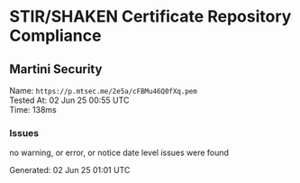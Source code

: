# STIR/SHAKEN Certificate Repository Compliance

## Martini Security

Name: `https://p.mtsec.me/2e5a/cFBMu46Q0fXq.pem`\
Tested At: 02 Jun 25 00:55 UTC\
Time: 138ms

### Issues

no warning, or error, or notice date level issues were found

Generated: 02 Jun 25 01:01 UTC